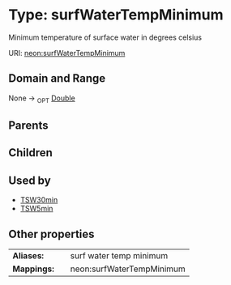 
# Type: surfWaterTempMinimum


Minimum temperature of surface water in degrees celsius

URI: [neon:surfWaterTempMinimum](https://data.neonscience.org/surfWaterTempMinimum)


## Domain and Range

None ->  <sub>OPT</sub> [Double](types/Double.md)

## Parents


## Children


## Used by

 * [TSW30min](TSW30min.md)
 * [TSW5min](TSW5min.md)

## Other properties

|  |  |  |
| --- | --- | --- |
| **Aliases:** | | surf water temp minimum |
| **Mappings:** | | neon:surfWaterTempMinimum |

